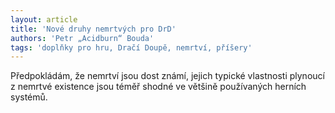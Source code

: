 ```yaml
---
layout: article
title: 'Nové druhy nemrtvých pro DrD'
authors: 'Petr „Acidburn“ Bouda'
tags: 'doplňky pro hru, Dračí Doupě, nemrtví, příšery'
---
```


Předpokládám, že nemrtví jsou dost známí, jejich typické vlastnosti plynoucí z nemrtvé existence jsou téměř shodné ve většině používaných herních systémů.
